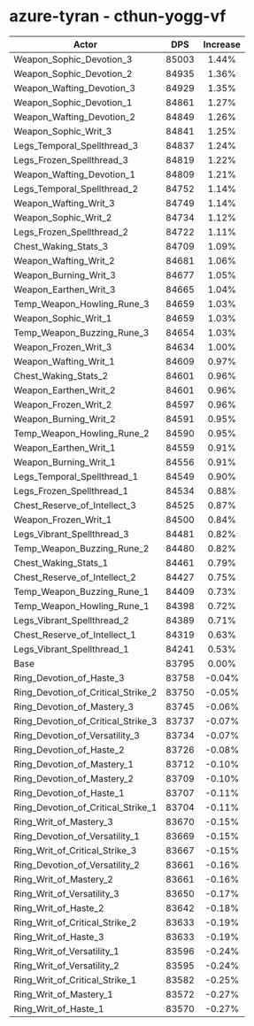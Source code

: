 # azure-tyran - cthun-yogg-vf
| Actor | DPS | Increase |
|---|:---:|:---:|
|Weapon_Sophic_Devotion_3|85003|1.44%|
|Weapon_Sophic_Devotion_2|84935|1.36%|
|Weapon_Wafting_Devotion_3|84929|1.35%|
|Weapon_Sophic_Devotion_1|84861|1.27%|
|Weapon_Wafting_Devotion_2|84849|1.26%|
|Weapon_Sophic_Writ_3|84841|1.25%|
|Legs_Temporal_Spellthread_3|84837|1.24%|
|Legs_Frozen_Spellthread_3|84819|1.22%|
|Weapon_Wafting_Devotion_1|84809|1.21%|
|Legs_Temporal_Spellthread_2|84752|1.14%|
|Weapon_Wafting_Writ_3|84749|1.14%|
|Weapon_Sophic_Writ_2|84734|1.12%|
|Legs_Frozen_Spellthread_2|84722|1.11%|
|Chest_Waking_Stats_3|84709|1.09%|
|Weapon_Wafting_Writ_2|84681|1.06%|
|Weapon_Burning_Writ_3|84677|1.05%|
|Weapon_Earthen_Writ_3|84665|1.04%|
|Temp_Weapon_Howling_Rune_3|84659|1.03%|
|Weapon_Sophic_Writ_1|84659|1.03%|
|Temp_Weapon_Buzzing_Rune_3|84654|1.03%|
|Weapon_Frozen_Writ_3|84634|1.00%|
|Weapon_Wafting_Writ_1|84609|0.97%|
|Chest_Waking_Stats_2|84601|0.96%|
|Weapon_Earthen_Writ_2|84601|0.96%|
|Weapon_Frozen_Writ_2|84597|0.96%|
|Weapon_Burning_Writ_2|84591|0.95%|
|Temp_Weapon_Howling_Rune_2|84590|0.95%|
|Weapon_Earthen_Writ_1|84559|0.91%|
|Weapon_Burning_Writ_1|84556|0.91%|
|Legs_Temporal_Spellthread_1|84549|0.90%|
|Legs_Frozen_Spellthread_1|84534|0.88%|
|Chest_Reserve_of_Intellect_3|84525|0.87%|
|Weapon_Frozen_Writ_1|84500|0.84%|
|Legs_Vibrant_Spellthread_3|84481|0.82%|
|Temp_Weapon_Buzzing_Rune_2|84480|0.82%|
|Chest_Waking_Stats_1|84461|0.79%|
|Chest_Reserve_of_Intellect_2|84427|0.75%|
|Temp_Weapon_Buzzing_Rune_1|84409|0.73%|
|Temp_Weapon_Howling_Rune_1|84398|0.72%|
|Legs_Vibrant_Spellthread_2|84389|0.71%|
|Chest_Reserve_of_Intellect_1|84319|0.63%|
|Legs_Vibrant_Spellthread_1|84241|0.53%|
|Base|83795|0.00%|
|Ring_Devotion_of_Haste_3|83758|-0.04%|
|Ring_Devotion_of_Critical_Strike_2|83750|-0.05%|
|Ring_Devotion_of_Mastery_3|83745|-0.06%|
|Ring_Devotion_of_Critical_Strike_3|83737|-0.07%|
|Ring_Devotion_of_Versatility_3|83734|-0.07%|
|Ring_Devotion_of_Haste_2|83726|-0.08%|
|Ring_Devotion_of_Mastery_1|83712|-0.10%|
|Ring_Devotion_of_Mastery_2|83709|-0.10%|
|Ring_Devotion_of_Haste_1|83707|-0.11%|
|Ring_Devotion_of_Critical_Strike_1|83704|-0.11%|
|Ring_Writ_of_Mastery_3|83670|-0.15%|
|Ring_Devotion_of_Versatility_1|83669|-0.15%|
|Ring_Writ_of_Critical_Strike_3|83667|-0.15%|
|Ring_Devotion_of_Versatility_2|83661|-0.16%|
|Ring_Writ_of_Mastery_2|83661|-0.16%|
|Ring_Writ_of_Versatility_3|83650|-0.17%|
|Ring_Writ_of_Haste_2|83642|-0.18%|
|Ring_Writ_of_Critical_Strike_2|83633|-0.19%|
|Ring_Writ_of_Haste_3|83633|-0.19%|
|Ring_Writ_of_Versatility_1|83596|-0.24%|
|Ring_Writ_of_Versatility_2|83595|-0.24%|
|Ring_Writ_of_Critical_Strike_1|83582|-0.25%|
|Ring_Writ_of_Mastery_1|83572|-0.27%|
|Ring_Writ_of_Haste_1|83570|-0.27%|
